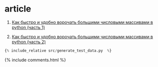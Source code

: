 # article

1. [Как быстро и удобно ворочать большими числовыми массивами в python (часть 1)](./doc/p1_article_ru.md)

2. [Как быстро и удобно ворочать большими числовыми массивами в python (часть 2)](./doc/p2_article_ru.md)

```python
{% include_relative src/generate_test_data.py  %}
```

{% include comments.html %}
